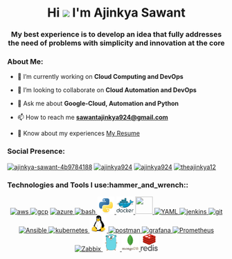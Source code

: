 <h1 align="center">Hi <img src="https://user-images.githubusercontent.com/42378118/110234147-e3259600-7f4e-11eb-95be-0c4047144dea.gif" width="30"> I'm Ajinkya Sawant</h1>
<h3 align="center">My best experience is to develop an idea that fully addresses the need of problems with simplicity and innovation at the core</h3>

<h3 align="left">About Me:</h3>

- 🔭 I’m currently working on **Cloud Computing and DevOps**

- 👯 I’m looking to collaborate on **Cloud Automation and DevOps**

- 💬 Ask me about **Google-Cloud, Automation and Python**

- 📫 How to reach me **sawantajinkya924@gmail.com**

- 📄 Know about my experiences [My Resume](https://www.canva.com/design/DAFx-WT3VHQ/LKEHNDnGA-eyzxBPtsggkw/view?utm_content=DAFx-WT3VHQ&utm_campaign=designshare&utm_medium=link&utm_source=editor)


<h3 align="left">Social Presence:</h3>
<p align="left">
    <a href="https://linkedin.com/in/ajinkya-sawant-4b9784188" target="blank"><img align="center" src="https://raw.githubusercontent.com/rahuldkjain/github-profile-readme-generator/master/src/images/icons/Social/linked-in-alt.svg" alt="ajinkya-sawant-4b9784188" height="30" width="40" /></a>
    <a href="https://www.hackerrank.com/ajinkya924" target="blank"><img align="center" src="https://github.com/ajinkyasawant12/ajinkyasawant12/blob/master/assets/skill%20assets/HackerRank_logo.svg" alt="ajinkya924" height="30" width="40" /></a>
    <a href="https://www.qwiklabs.com/public_profiles/539e7b64-c32a-4fe1-baed-69b565e9c4d9" target="blank"><img align="center" src="https://github.com/ajinkyasawant12/ajinkyasawant12/blob/master/assets/skill%20assets/qwiklabs.svg" alt="ajinkya924" height="30" width="40" /></a>
    <a href="https://twitter.com/theajinkya12" target="blank"><img align="center" src="https://raw.githubusercontent.com/rahuldkjain/github-profile-readme-generator/master/src/images/icons/Social/twitter.svg" alt="theajinkya12" height="30" width="40" /></a>
</p>


<h3 align="left">Technologies and Tools I use:hammer_and_wrench::</h3>
<p align="center"> 
    <a href="https://aws.amazon.com" target="_blank"> <img src="https://github.com/ajinkyasawant12/ajinkyasawant12/blob/master/assets/skill%20assets/AWS-Logo.svg" alt="aws" width="40" height="40"/> </a> 
    <a href="https://cloud.google.com" target="_blank"> <img src="https://www.vectorlogo.zone/logos/google_cloud/google_cloud-icon.svg" alt="gcp" width="40" height="40"/></a> 
    <a href="https://azure.microsoft.com/en-in/" target="_blank"> <img src="https://www.vectorlogo.zone/logos/microsoft_azure/microsoft_azure-icon.svg" alt="azure" width="40" height="40"/> </a> 
    <a href="https://www.gnu.org/software/bash/" target="_blank"> <img src="https://api.iconify.design/logos:bash-icon.svg" alt="bash" width="40" height="40"/> </a>   
    <a href="https://www.python.org" target="_blank"> <img src="https://raw.githubusercontent.com/devicons/devicon/master/icons/python/python-original.svg" alt="python" width="40" height="40"/> </a>
    <a href="https://www.docker.com/" target="_blank"> <img src="https://raw.githubusercontent.com/devicons/devicon/master/icons/docker/docker-original-wordmark.svg" alt="docker" width="40" height="40"/> </a>
    <a href="https://www.terraform.io/" target="_blank"> <img src="https://github.com/ajinkyasawant12/ajinkyasawant12/blob/master/assets/skill%20assets/Terraform.svg" alt="" width="40" height="40"/> </a>
    <a href="https://yaml.org/" target="_blank"> <img src="https://github.com/ajinkyasawant12/ajinkyasawant12/blob/master/assets/skill%20assets/YAML.jpg" alt="YAML" width="40" height="40"/> </a>
    <a href="https://www.jenkins.io" target="_blank"> <img src="https://www.vectorlogo.zone/logos/jenkins/jenkins-icon.svg" alt="jenkins" width="40" height="40"/> </a>
    <a href="https://git-scm.com/" target="_blank"> <img src="https://www.vectorlogo.zone/logos/git-scm/git-scm-icon.svg" alt="git" width="40" height="40"/> </a>  
    <a href="https://www.ansible.com/" target="_blank"> <img src="https://github.com/ajinkyasawant12/ajinkyasawant12/blob/master/assets/skill%20assets/ansiblelogo.png" alt="Ansible" width="40" height="40"/> </a>
    <a href="https://kubernetes.io" target="_blank"> <img src="https://www.vectorlogo.zone/logos/kubernetes/kubernetes-icon.svg" alt="kubernetes" width="40" height="40"/> </a> 
    <a href="https://www.linux.org/" target="_blank"> <img src="https://raw.githubusercontent.com/devicons/devicon/master/icons/linux/linux-original.svg" alt="linux" width="40" height="40"/> </a>  
    <a href="https://postman.com" target="_blank"> <img src="https://www.vectorlogo.zone/logos/getpostman/getpostman-icon.svg" alt="postman" width="40" height="40"/> </a>
    <a href="https://grafana.com" target="_blank"> <img src="https://www.vectorlogo.zone/logos/grafana/grafana-icon.svg" alt="grafana" width="40" height="40"/> </a>  
    <a href="https://prometheus.io/" target="_blank"> <img src="https://github.com/ajinkyasawant12/ajinkyasawant12/blob/master/assets/skill%20assets/prometheus.png" alt="Prometheus " width="40" height="40"/> </a>
    <a href="https://www.zabbix.com/" target="_blank"> <img src="https://github.com/ajinkyasawant12/ajinkyasawant12/blob/master/assets/skill%20assets/zabbix_logo.png" alt="Zabbix" width="40" height="40"/> </a>
    <a href="https://golang.org" target="_blank" rel="noreferrer"> <img src="https://raw.githubusercontent.com/devicons/devicon/master/icons/go/go-original.svg" alt="go" width="40" height="40"/> </a>    
    <a href="https://www.mongodb.com/" target="_blank" rel="noreferrer"> <img src="https://raw.githubusercontent.com/devicons/devicon/master/icons/mongodb/mongodb-original-wordmark.svg" alt="mongodb" width="40" height="40"/> </a> 
    <a href="https://redis.io" target="_blank" rel="noreferrer"> <img src="https://raw.githubusercontent.com/devicons/devicon/master/icons/redis/redis-original-wordmark.svg" alt="redis" width="40" height="40"/> </a> 
 </p>
